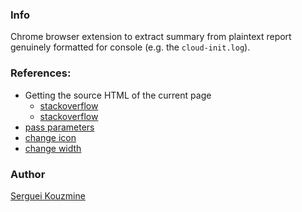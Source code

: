 ### Info
Chrome browser extension to extract summary from plaintext report genuinely formatted for console (e.g. the `cloud-init.log`).

### References:

 * Getting the source HTML of the current page
   * [stackoverflow](http://stackoverflow.com/questions/21314897/access-dom-elements-through-chrome-extension)
   * [stackoverflow](http://stackoverflow.com/questions/11684454/getting-the-source-html-of-the-current-page-from-chrome-extension) 
 * [pass parameters](http://stackoverflow.com/questions/17567624/pass-parameter-using-executescript-chrome)
 * [change icon](http://stackoverflow.com/questions/6939974/how-i-can-change-default-icon-in-chrome-extension)
 * [change width](http://stackoverflow.com/questions/5020953/popup-html-change-width)
 
### Author
[Serguei Kouzmine](kouzmine_serguei@yahoo.com) 